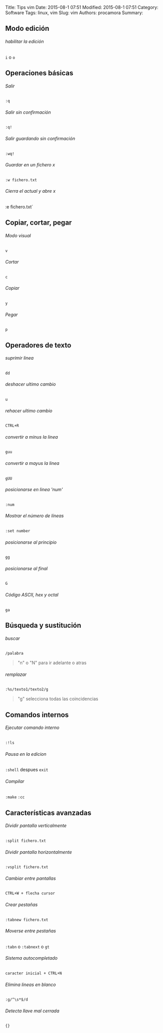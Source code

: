 ﻿Title: Tips vim
Date: 2015-08-1 07:51
Modified: 2015-08-1 07:51 
Category: Software
Tags: linux, vim
Slug: vim
Authors: procamora
Summary:

## Modo edición
###### habilitar la edición
`i` o `o`


## Operaciones básicas
###### Salir
`:q`

###### Salir sin confirmación
`:q!`

###### Salir guardando sin confirmación
`:wq!`

###### Guardar en un fichero x
`:w fichero.txt`

###### Cierra el actual y abre x
:e fichero.txt`


## Copiar, cortar, pegar
###### Modo visual
`v`

###### Cortar
`c`

###### Copiar
`y`

###### Pegar
`p`


## Operadores de texto
###### suprimir linea
`dd`

###### deshacer ultimo cambio
`u`

###### rehacer ultimo cambio
`CTRL+R`

###### convertir a minus la linea
`guu`

###### convertir a mayus la linea
`gUU`

###### posicionarse en linea 'num'
`:num`

###### Mostrar el número de líneas
`:set number`

###### posicionarse al principio
`gg`

###### posicionarse al final
`G`

###### Código ASCII, hex y octal
`ga`


## Búsqueda y sustitución
###### buscar
`/palabra`
>"n" o "N" para ir adelante o atras

###### remplazar
`:%s/texto1/texto2/g`
> "g" selecciona todas las coincidencias


## Comandos internos
###### Ejecutar comando interno
`:!ls`

###### Pausa en la edicion
`:shell`	despues	  `exit`

###### Compilar
`:make`	`:cc`



## Características avanzadas
###### Dividir pantalla verticalmente
`:split fichero.txt`

###### Dividir pantalla horizontalmente
`:vsplit fichero.txt`

###### Cambiar entre pantallas
`CTRL+W + flecha cursor`

###### Crear pestañas
`:tabnew fichero.txt`

###### Moverse entre pestañas
`:tabn`  o  `:tabnext`  o  `gt`

###### Sistema autocompletado
`caracter inicial + CTRL+N`

###### Elimina lineas en blanco
`:g/^\s*$/d`

###### Detecta llave mal cerrada
`{}`
